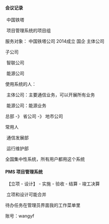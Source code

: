 #### 会议记录

​	中国铁塔

​	项目管理系统的项目组

服务对象：	中国铁塔公司 2014成立 国企 主体公司

子公司

​	智联公司

​	能源公司

使用系统的人：

​	主体公司：主要通信业务，可以开展所有业务

​	能源公司：能源业务



总部  -》  省公司  -》  地市公司

常用人

​	通信发展部 

​	运行维护部

全国集中性系统，所有用户都用这个系统

#### PMS 项目管理系统

​	【立项 - 设计】 - 实施 - 验收 - 结算 - 竣工决算	

​			立项和设计可能合并

待办任务在管理员界面我的工作菜单里

账号：wangyf